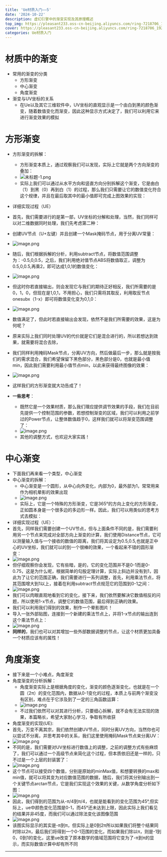 ```yaml
---
title: 'Ue材质入门——5'
date: '2024-10-22'
description: 虚幻引擎中的渐变实现及其原理概述
top_img: https://pleasant233.oss-cn-beijing.aliyuncs.com/ring-7218706_1920.png
cover: https://pleasant233.oss-cn-beijing.aliyuncs.com/ring-7218706_1920.png
categories: Ue材质入门
---
```

# 材质中的渐变

* 常用的渐变的分类
	* 方形渐变
	* 中心渐变
	* 角度渐变
* 渐变与UV坐标的关系
	* 在Ue以及其它三维软件中，UV坐标的直观显示是一个由白到黑的颜色渐变，随着数值变化而渐变，因此这种显示方式决定了，我们可以利用它来进行渐变效果的模拟
# 方形渐变

* 方形渐变的拆解：
	* 方形渐变本质上，通过观察我们可以发现，实际上它就是两个方向渐变的叠加：
	* ![未标题-1.png](https://pleasant233.oss-cn-beijing.aliyuncs.com/%E6%9C%AA%E6%A0%87%E9%A2%98-1.png)
	* 实际上我们可以通过从水平方向和竖直方向分别拆解这个渐变，它是由白（1）到黑（0）再到白（1）的过程，那么我们只需要让它的数值变化符合这个规律，并且在最后取其中的最小值即可完成上图效果的实现：
* 详细实现过程（UE）
* 首先，我们需要进行的是第一部，UV坐标的分解和处理，当然，我们同样可以对二维数据同时处理，我们先考虑第二种：
* 创建UV节点（U+左键）并且创建一个Mask掩码节点，用于分离UV常量：
* ![image.png](https://pleasant233.oss-cn-beijing.aliyuncs.com/20241008100813.png)
* 随后，我们根据拆解的分析，利用subtract节点，将数值范围调整为：-0.5,0,0.5，之后，我们利用绝对值节点ABS将数值取正，调整为0.5,0,0.5,再乘2，即可达成1,0,1的数值变化：
* ![image.png](https://pleasant233.oss-cn-beijing.aliyuncs.com/20241008101232.png)

* 但这时你若直接输出，则会发现它与我们的期待正好相反，我们所需要的是0，1，0，但现在是1,0,1，不用担心，我们只需将其取反，利用取反节点onesubx（1-x）即可将数值变化变为0,1,0：
* ![image.png](https://pleasant233.oss-cn-beijing.aliyuncs.com/20241008101422.png)
* 数值满足了，但此时若直接输出会发现，依然不是我们所需要的效果，这是为何呢？
* 原来实际上我们同时处理UV的代价就是它们是混合进行的，所以若想达到效果，就需要将混合去除，
* 我们同样利用掩码Mask节点，分离UV方向，然后做最后一步，那么就是按我们的需求混合，我们希望保留下黑色部分，黑色部分是0，也就是最小值min，因此我们需要利用最小值节点min，以此来获得最终图像的效果：
* ![image.png](https://pleasant233.oss-cn-beijing.aliyuncs.com/20241008101750.png)
* 这样我们的方形渐变就大功告成了！

* **一些思考**：
	* 既然它是一个效果材质，那么我们理应提供调节效果的手段，我们在目前先提供一个控制范围的参数，若想控制渐变的区域，我们可以利用之前学过的Power节点，让整体数值趋于0，这样我们就可以将渐变范围调整了：
	* ![image.png](https://pleasant233.oss-cn-beijing.aliyuncs.com/20241008102405.png)
	* 其他的调整方式，也欢迎大家实践！
# 中心渐变

* 下面我们再来看一个类型，中心渐变
* 中心渐变的拆解：
	* 中心渐变是一个圆形，从中心向外变化，内部为0，最外部为1，常常用来作为相机晕影的效果出现
	* ![image.png](https://pleasant233.oss-cn-beijing.aliyuncs.com/20241008102703.png)
	* 实际上，它是一个特殊的方形渐变，它是365°的方向上变化的方形渐变，正如圆本身是一个很多边的多边形一样。因此，我们可以用类似的思考方式去模拟：
* 详细实现过程（UE）：
* 首先，同样我们需要创建一个UV节点，但与上面条件不同的是，我们需要利用另一个节点来完成对全部方向上渐变的计算，我们使用Distance节点，它可以测量输入值与一个接收的数值的距离，我们将其设定为0.5,0.5,也就是正中心的UV坐标，我们就可以的到一个很棒的效果，一个看起来不错的圆形渐变：
* ![image.png](https://pleasant233.oss-cn-beijing.aliyuncs.com/20241008103405.png)
* 但仔细观察你会发现，它有些暗，是的，它的变化范围并不是0-1而是0-0.75，这是为什么呢，根据简单的勾股定理计算，实际上斜边并没有到1，因此为了让它的范围正确，我们需要进行一系列调整，首先，利用乘法节点，将其范围增大到1以上，接着在利用subtract节点规范它的范围到0-1之间：
* ![image.png](https://pleasant233.oss-cn-beijing.aliyuncs.com/20241008103621.png)
* 我们可以肉眼直观地看到它的变化，接下来，我们依然要解决它数值相反的问题，所以使用1-x节点，调整它的数值范围，最后得到正确的效果。
* 我们可以利用我们得到的效果，制作一个晕影图片！
* 导入一张外部贴图，连接到一个新建的乘法节点上，并将1-x节点的输出连到这个乘法节点上：
* ![image.png](https://pleasant233.oss-cn-beijing.aliyuncs.com/20241008104047.png)
*  **同样的**，我们也可以对其增加一些外部数据调整的节点，让这个材质更加具备一个材质应该有的属性！

# 角度渐变

* 接下来是一个小难点，角度渐变
* 角度渐变的分析拆解：
	* 角度渐变实际上是根据角度的变化，渐变的颜色逐渐变化，也就是在一个圆（2π）的变化范围内，数据从0-1变化的过程，本质上与前两个渐变没有区别，难点在于它涉及到了一定的三角函数运算：
	* ![image.png](https://pleasant233.oss-cn-beijing.aliyuncs.com/20241008104626.png)
	* 不过我们依然可以对其进行分析，只要细心拆解，就不会有无法实现的效果，本篇略长，希望大家耐心学习，争取有所收获
* 角度渐变的实现(UE):
* 首先，万变不离其宗，我们依然创建UV节点，同时分离UV方向，当然你也可以尝试不分离，并思考其中的关系，我们这里使用掩码Mask节点来分离UV：
* ![image.png](https://pleasant233.oss-cn-beijing.aliyuncs.com/20241008105251.png)
* 不同的是，我们需要对UV坐标进行数值上的调整，之前的调整方式有些麻烦了，我们可以通过一个高级节点来简化这个过程，但本质依旧还是一样的，只不过是一个上层的封装罢了：
* ![image.png](https://pleasant233.oss-cn-beijing.aliyuncs.com/20241008105422.png)
* 这个节点可以接受四个数值，分别是原始的minMax值，和想要转换的max和min值，就可以将其变为对应数值范围的数据，随后，我们将其分别输出到一个关键节点arctan节点，它是我们实现这个效果的关键，从数学角度分析如下图：
* ![image.png](https://pleasant233.oss-cn-beijing.aliyuncs.com/20241008115714.png)
* 因此，我们得到的范围为从-π/4到π/4，也就是能看到的变化范围为45°,但实际上，ue中颜色变化范围是0-1，而45°还未达到上限，因此实际上我们看见的结果并非45度，而我们可以通过除法变化该图像范围
* ![image.png](https://pleasant233.oss-cn-beijing.aliyuncs.com/20241008141113.png)
* 该图实际显示的其实是-π到π，但实际上是0到2π所以如果我们将整个结果同时除以2π，最后我们将得到一个0-1范围的变化，而如果我们除以π，则是-1到0，0到1的变化，这里ue改变了原本数学的值域范围将它变为了-π到π的显示，而实际数值计算中却有所不同
---
